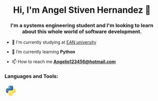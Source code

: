 <h1 align="center">Hi, I'm Angel Stiven Hernandez 👋</h1>
<h3 align="center">I'm a systems engineering student and I'm looking to learn about this whole world of software development.</h3>

- 🔭 I'm currently studying at [EAN university](https://universidadean.edu.co/programas/carreras-profesionales/carrera-de-ingenieria-de-sistemas)

- 🌱 I’m currently learning **Python**

- 📫 How to reach me **Angelio123456@hotmail.com**


<h3 align="left">Languages and Tools:</h3>
<p align="left"> <a href="https://www.python.org" target="_blank"> <img src="https://raw.githubusercontent.com/devicons/devicon/master/icons/python/python-original.svg" alt="python" width="40" height="40"/> </a> </p>
